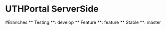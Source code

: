 # UTHPortal ServerSide

#Branches
** Testing **: develop
** Feature **: feature
** Stable  **: master

